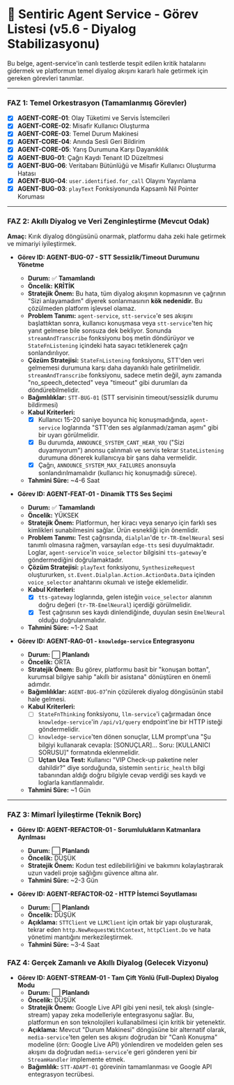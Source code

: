 # 🧠 Sentiric Agent Service - Görev Listesi (v5.6 - Diyalog Stabilizasyonu)

Bu belge, agent-service'in canlı testlerde tespit edilen kritik hatalarını gidermek ve platformun temel diyalog akışını kararlı hale getirmek için gereken görevleri tanımlar.

---

### **FAZ 1: Temel Orkestrasyon (Tamamlanmış Görevler)**
*   [x] **AGENT-CORE-01**: Olay Tüketimi ve Servis İstemcileri
*   [x] **AGENT-CORE-02**: Misafir Kullanıcı Oluşturma
*   [x] **AGENT-CORE-03**: Temel Durum Makinesi
*   [x] **AGENT-CORE-04**: Anında Sesli Geri Bildirim
*   [x] **AGENT-CORE-05**: Yarış Durumuna Karşı Dayanıklılık
*   [x] **AGENT-BUG-01**: Çağrı Kaydı Tenant ID Düzeltmesi
*   [x] **AGENT-BUG-06**: Veritabanı Bütünlüğü ve Misafir Kullanıcı Oluşturma Hatası
*   [x] **AGENT-BUG-04**: `user.identified.for_call` Olayını Yayınlama
*   [x] **AGENT-BUG-03**: `playText` Fonksiyonunda Kapsamlı Nil Pointer Koruması

---

### **FAZ 2: Akıllı Diyalog ve Veri Zenginleştirme (Mevcut Odak)**

**Amaç:** Kırık diyalog döngüsünü onarmak, platformu daha zeki hale getirmek ve mimariyi iyileştirmek.

-   **Görev ID: AGENT-BUG-07 - STT Sessizlik/Timeout Durumunu Yönetme**
    -   **Durum:** ✅ **Tamamlandı**
    -   **Öncelik:** **KRİTİK**
    -   **Stratejik Önem:** Bu hata, tüm diyalog akışının kopmasının ve çağrının "Sizi anlayamadım" diyerek sonlanmasının **kök nedenidir.** Bu çözülmeden platform işlevsel olamaz.
    -   **Problem Tanımı:** `agent-service`, `stt-service`'e ses akışını başlattıktan sonra, kullanıcı konuşmasa veya `stt-service`'ten hiç yanıt gelmese bile sonsuza dek bekliyor. Sonunda `streamAndTranscribe` fonksiyonu boş metin döndürüyor ve `StateFnListening` içindeki hata sayacı tetiklenerek çağrı sonlandırılıyor.
    -   **Çözüm Stratejisi:** `StateFnListening` fonksiyonu, STT'den veri gelmemesi durumuna karşı daha dayanıklı hale getirilmelidir. `streamAndTranscribe` fonksiyonu, sadece metin değil, aynı zamanda "no_speech_detected" veya "timeout" gibi durumları da döndürebilmelidir.
    -   **Bağımlılıklar:** `STT-BUG-01` (STT servisinin timeout/sessizlik durumu bildirmesi)
    -   **Kabul Kriterleri:**
        -   [x] Kullanıcı 15-20 saniye boyunca hiç konuşmadığında, `agent-service` loglarında "STT'den ses algılanmadı/zaman aşımı" gibi bir uyarı görülmelidir.
        -   [x] Bu durumda, `ANNOUNCE_SYSTEM_CANT_HEAR_YOU` ("Sizi duyamıyorum") anonsu çalınmalı ve servis tekrar `StateListening` durumuna dönerek kullanıcıya bir şans daha vermelidir.
        -   [x] Çağrı, `ANNOUNCE_SYSTEM_MAX_FAILURES` anonsuyla sonlandırılmamalıdır (kullanıcı hiç konuşmadığı sürece).
    -   **Tahmini Süre:** ~4-6 Saat

-   **Görev ID: AGENT-FEAT-01 - Dinamik TTS Ses Seçimi**
    -   **Durum:** ✅ **Tamamlandı**
    -   **Öncelik:** YÜKSEK
    -   **Stratejik Önem:** Platformun, her kiracı veya senaryo için farklı ses kimlikleri sunabilmesini sağlar. Ürün esnekliği için önemlidir.
    -   **Problem Tanımı:** Test çağrısında, `dialplan`'de `tr-TR-EmelNeural` sesi tanımlı olmasına rağmen, varsayılan `edge-tts` sesi duyulmaktadır. Loglar, `agent-service`'in `voice_selector` bilgisini `tts-gateway`'e göndermediğini doğrulamaktadır.
    -   **Çözüm Stratejisi:** `playText` fonksiyonu, `SynthesizeRequest` oluştururken, `st.Event.Dialplan.Action.ActionData.Data` içinden `voice_selector` anahtarını okumalı ve isteğe eklemelidir.
    -   **Kabul Kriterleri:**
        -   [x] `tts-gateway` loglarında, gelen isteğin `voice_selector` alanının doğru değeri (`tr-TR-EmelNeural`) içerdiği görülmelidir.
        -   [x] Test çağrısının ses kaydı dinlendiğinde, duyulan sesin `EmelNeural` olduğu doğrulanmalıdır.
    -   **Tahmini Süre:** ~1-2 Saat

-   **Görev ID: AGENT-RAG-01 - `knowledge-service` Entegrasyonu**
    -   **Durum:** ⬜ **Planlandı**
    -   **Öncelik:** ORTA
    -   **Stratejik Önem:** Bu görev, platformu basit bir "konuşan bottan", kurumsal bilgiye sahip "akıllı bir asistana" dönüştüren en önemli adımdır.
    -   **Bağımlılıklar:** `AGENT-BUG-07`'nin çözülerek diyalog döngüsünün stabil hale gelmesi.
    -   **Kabul Kriterleri:**
        -   [ ] `StateFnThinking` fonksiyonu, `llm-service`'i çağırmadan önce `knowledge-service`'in `/api/v1/query` endpoint'ine bir HTTP isteği göndermelidir.
        -   [ ] `knowledge-service`'ten dönen sonuçlar, LLM prompt'una "Şu bilgiyi kullanarak cevapla: [SONUÇLAR]... Soru: [KULLANICI SORUSU]" formatında eklenmelidir.
        -   [ ] **Uçtan Uca Test:** Kullanıcı "VIP Check-up paketine neler dahildir?" diye sorduğunda, sistemin `sentiric_health` bilgi tabanından aldığı doğru bilgiyle cevap verdiği ses kaydı ve loglarla kanıtlanmalıdır.
    -   **Tahmini Süre:** ~1 Gün

---

### **FAZ 3: Mimarî İyileştirme (Teknik Borç)**

-   **Görev ID: AGENT-REFACTOR-01 - Sorumlulukların Katmanlara Ayrılması**
    -   **Durum:** ⬜ **Planlandı**
    -   **Öncelik:** DÜŞÜK
    -   **Stratejik Önem:** Kodun test edilebilirliğini ve bakımını kolaylaştırarak uzun vadeli proje sağlığını güvence altına alır.
    -   **Tahmini Süre:** ~2-3 Gün

-   **Görev ID: AGENT-REFACTOR-02 - HTTP İstemci Soyutlaması**
    -   **Durum:** ⬜ **Planlandı**
    -   **Öncelik:** DÜŞÜK
    -   **Açıklama:** `STTClient` ve `LLMClient` için ortak bir yapı oluşturarak, tekrar eden `http.NewRequestWithContext`, `httpClient.Do` ve hata yönetimi mantığını merkezileştirmek.
    -   **Tahmini Süre:** ~3-4 Saat

### **FAZ 4: Gerçek Zamanlı ve Akıllı Diyalog (Gelecek Vizyonu)**

-   **Görev ID: AGENT-STREAM-01 - Tam Çift Yönlü (Full-Duplex) Diyalog Modu**
    -   **Durum:** ⬜ **Planlandı**
    -   **Öncelik:** DÜŞÜK
    -   **Stratejik Önem:** Google Live API gibi yeni nesil, tek akışlı (single-stream) yapay zeka modelleriyle entegrasyonu sağlar. Bu, platformun en son teknolojileri kullanabilmesi için kritik bir yetenektir.
    -   **Açıklama:** Mevcut "Durum Makinesi" döngüsüne bir alternatif olarak, `media-service`'ten gelen ses akışını doğrudan bir "Canlı Konuşma" modeline (örn: Google Live API) yönlendiren ve modelden gelen ses akışını da doğrudan `media-service`'e geri gönderen yeni bir `StreamHandler` implemente etmek.
    -   **Bağımlılık:** `STT-ADAPT-01` görevinin tamamlanması ve Google API entegrasyon tecrübesi.    